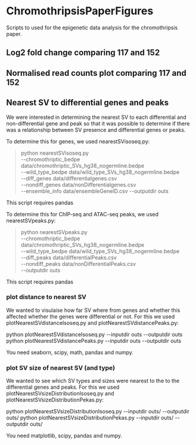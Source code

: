 # ChromothripsisPaperFigures
Scripts to used for the epigenetic data analysis for the chromothripsis paper.

## Log2 fold change comparing 117 and 152

## Normalised read counts plot comparing 117 and 152

## Nearest SV to differential genes and peaks

We were interested in determining the nearest SV to each differential and non-differential gene and peak so that it was possible to determine if there was a relationship between SV presence and differential genes or peaks. 

To determine this for genes, we used nearestSVisoseq.py:

> python nearestSVisoseq.py  \
> --chromothriptic_bedpe data/chromothriptic_SVs_hg38_nogermline.bedpe \
> --wild_type_bedpe data/wild_type_SVs_hg38_nogermline.bedpe \
> --diff_genes data/differentialgenes.csv \
> --nondiff_genes data/nonDifferentialgenes.csv \
> --ensemble_info data/ensembleGeneID.csv
> --outputdir outs

This script requires pandas 

To determine this for ChIP-seq and ATAC-seq peaks, we used nearestSVpeaks.py:
> python nearestSVpeaks.py  \
> --chromothriptic_bedpe data/chromothriptic_SVs_hg38_nogermline.bedpe \
> --wild_type_bedpe data/wild_type_SVs_hg38_nogermline.bedpe \
> --diff_peaks data/differentialPeaks.csv \
> --nondiff_peaks data/nonDifferentialPeaks.csv \
> --outputdir outs

This script requires pandas 

### plot distance to nearest SV

We wanted to visulaise how far SV where from genes and whether this affected whether the genes were differential or not. For this we used plotNearestSVdistanceIsoseq.py and plotNearestSVdistancePeaks.py:

python plotNearestSVdistanceIsoseq.py --inputdir outs --outputdir outs
python plotNearestSVdistancePeaks.py --inputdir outs --outputdir outs

You need seaborn, scipy, math, pandas and numpy.

### plot SV size of nearest SV (and type)

We wanted to see which SV types and sizes were nearest to the to the differential genes and peaks. For this we used plotNearestSVsizeDistributionIsoseq.py and plotNearestSVsizeDistributionPekas.py:

python plotNearestSVsizeDistributionIsoseq.py --inputdir outs/ --outputdir outs/
python plotNearestSVsizeDistributionPekas.py --inputdir outs/ --outputdir outs/

You need matplotlib, scipy, pandas and numpy.
